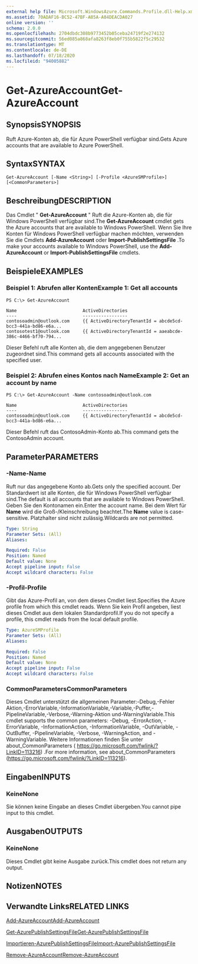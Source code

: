 ```yaml
---
external help file: Microsoft.WindowsAzure.Commands.Profile.dll-Help.xml
ms.assetid: 70ADAF16-BC52-47BF-A85A-A84DEACDA027
online version: ''
schema: 2.0.0
ms.openlocfilehash: 2704dbdc308b9773452b05ceba24719f2e274132
ms.sourcegitcommit: 56ed085a868afa8263f8eb0f755b5822f5c29532
ms.translationtype: MT
ms.contentlocale: de-DE
ms.lasthandoff: 07/18/2020
ms.locfileid: "94005882"
---
```

# <span data-ttu-id="13447-101">Get-AzureAccount</span><span class="sxs-lookup"><span data-stu-id="13447-101">Get-AzureAccount</span></span>

## <span data-ttu-id="13447-102">Synopsis</span><span class="sxs-lookup"><span data-stu-id="13447-102">SYNOPSIS</span></span>
<span data-ttu-id="13447-103">Ruft Azure-Konten ab, die für Azure PowerShell verfügbar sind.</span><span class="sxs-lookup"><span data-stu-id="13447-103">Gets Azure accounts that are available to Azure PowerShell.</span></span>

## <span data-ttu-id="13447-104">Syntax</span><span class="sxs-lookup"><span data-stu-id="13447-104">SYNTAX</span></span>

```
Get-AzureAccount [-Name <String>] [-Profile <AzureSMProfile>] [<CommonParameters>]
```

## <span data-ttu-id="13447-105">Beschreibung</span><span class="sxs-lookup"><span data-stu-id="13447-105">DESCRIPTION</span></span>
<span data-ttu-id="13447-106">Das Cmdlet " **Get-AzureAccount** " Ruft die Azure-Konten ab, die für Windows PowerShell verfügbar sind.</span><span class="sxs-lookup"><span data-stu-id="13447-106">The **Get-AzureAccount** cmdlet gets the Azure accounts that are available to Windows PowerShell.</span></span>
<span data-ttu-id="13447-107">Wenn Sie Ihre Konten für Windows PowerShell verfügbar machen möchten, verwenden Sie die Cmdlets **Add-AzureAccount** oder **Import-PublishSettingsFile** .</span><span class="sxs-lookup"><span data-stu-id="13447-107">To make your accounts available to Windows PowerShell, use the **Add-AzureAccount** or **Import-PublishSettingsFile** cmdlets.</span></span>

## <span data-ttu-id="13447-108">Beispiele</span><span class="sxs-lookup"><span data-stu-id="13447-108">EXAMPLES</span></span>

### <span data-ttu-id="13447-109">Beispiel 1: Abrufen aller Konten</span><span class="sxs-lookup"><span data-stu-id="13447-109">Example 1: Get all accounts</span></span>
```
PS C:\> Get-AzureAccount

Name                         ActiveDirectories
----                         -----------------
contosoadmin@outlook.com     {{ ActiveDirectoryTenantId = abcde5cd-bcc3-441a-bd86-e6a...
contosotest1@outlook.com     {{ ActiveDirectoryTenantId = aaeabcde-386c-4466-bf70-794...
```

<span data-ttu-id="13447-110">Dieser Befehl ruft alle Konten ab, die dem angegebenen Benutzer zugeordnet sind.</span><span class="sxs-lookup"><span data-stu-id="13447-110">This command gets all accounts associated with the specified user.</span></span>

### <span data-ttu-id="13447-111">Beispiel 2: Abrufen eines Kontos nach Name</span><span class="sxs-lookup"><span data-stu-id="13447-111">Example 2: Get an account by name</span></span>
```
PS C:\> Get-AzureAccount -Name contosoadmin@outlook.com

Name                         ActiveDirectories
----                         -----------------
contosoadmin@outlook.com     {{ ActiveDirectoryTenantId = abcde5cd-bcc3-441a-bd86-e6a...
```

<span data-ttu-id="13447-112">Dieser Befehl ruft das ContosoAdmin-Konto ab.</span><span class="sxs-lookup"><span data-stu-id="13447-112">This command gets the ContosoAdmin account.</span></span>

## <span data-ttu-id="13447-113">Parameter</span><span class="sxs-lookup"><span data-stu-id="13447-113">PARAMETERS</span></span>

### <span data-ttu-id="13447-114">-Name</span><span class="sxs-lookup"><span data-stu-id="13447-114">-Name</span></span>
<span data-ttu-id="13447-115">Ruft nur das angegebene Konto ab.</span><span class="sxs-lookup"><span data-stu-id="13447-115">Gets only the specified account.</span></span>
<span data-ttu-id="13447-116">Der Standardwert ist alle Konten, die für Windows PowerShell verfügbar sind.</span><span class="sxs-lookup"><span data-stu-id="13447-116">The default is all accounts that are available to Windows PowerShell.</span></span>
<span data-ttu-id="13447-117">Geben Sie den Kontonamen ein.</span><span class="sxs-lookup"><span data-stu-id="13447-117">Enter the account name.</span></span>
<span data-ttu-id="13447-118">Bei dem Wert für **Name** wird die Groß-/Kleinschreibung beachtet.</span><span class="sxs-lookup"><span data-stu-id="13447-118">The **Name** value is case-sensitive.</span></span>
<span data-ttu-id="13447-119">Platzhalter sind nicht zulässig.</span><span class="sxs-lookup"><span data-stu-id="13447-119">Wildcards are not permitted.</span></span>

```yaml
Type: String
Parameter Sets: (All)
Aliases: 

Required: False
Position: Named
Default value: None
Accept pipeline input: False
Accept wildcard characters: False
```

### <span data-ttu-id="13447-120">-Profil</span><span class="sxs-lookup"><span data-stu-id="13447-120">-Profile</span></span>
<span data-ttu-id="13447-121">Gibt das Azure-Profil an, von dem dieses Cmdlet liest.</span><span class="sxs-lookup"><span data-stu-id="13447-121">Specifies the Azure profile from which this cmdlet reads.</span></span> <span data-ttu-id="13447-122">Wenn Sie kein Profil angeben, liest dieses Cmdlet aus dem lokalen Standardprofil.</span><span class="sxs-lookup"><span data-stu-id="13447-122">If you do not specify a profile, this cmdlet reads from the local default profile.</span></span>

```yaml
Type: AzureSMProfile
Parameter Sets: (All)
Aliases: 

Required: False
Position: Named
Default value: None
Accept pipeline input: False
Accept wildcard characters: False
```

### <span data-ttu-id="13447-123">CommonParameters</span><span class="sxs-lookup"><span data-stu-id="13447-123">CommonParameters</span></span>
<span data-ttu-id="13447-124">Dieses Cmdlet unterstützt die allgemeinen Parameter:-Debug,-Fehler Aktion,-ErrorVariable,-InformationVariable,-Variable,-Puffer,-PipelineVariable,-Verbose,-Warning-Aktion und-WarningVariable.</span><span class="sxs-lookup"><span data-stu-id="13447-124">This cmdlet supports the common parameters: -Debug, -ErrorAction, -ErrorVariable, -InformationAction, -InformationVariable, -OutVariable, -OutBuffer, -PipelineVariable, -Verbose, -WarningAction, and -WarningVariable.</span></span> <span data-ttu-id="13447-125">Weitere Informationen finden Sie unter about_CommonParameters ( https://go.microsoft.com/fwlink/?LinkID=113216) .</span><span class="sxs-lookup"><span data-stu-id="13447-125">For more information, see about_CommonParameters (https://go.microsoft.com/fwlink/?LinkID=113216).</span></span>

## <span data-ttu-id="13447-126">Eingaben</span><span class="sxs-lookup"><span data-stu-id="13447-126">INPUTS</span></span>

### <span data-ttu-id="13447-127">Keine</span><span class="sxs-lookup"><span data-stu-id="13447-127">None</span></span>
<span data-ttu-id="13447-128">Sie können keine Eingabe an dieses Cmdlet übergeben.</span><span class="sxs-lookup"><span data-stu-id="13447-128">You cannot pipe input to this cmdlet.</span></span>

## <span data-ttu-id="13447-129">Ausgaben</span><span class="sxs-lookup"><span data-stu-id="13447-129">OUTPUTS</span></span>

### <span data-ttu-id="13447-130">Keine</span><span class="sxs-lookup"><span data-stu-id="13447-130">None</span></span>
<span data-ttu-id="13447-131">Dieses Cmdlet gibt keine Ausgabe zurück.</span><span class="sxs-lookup"><span data-stu-id="13447-131">This cmdlet does not return any output.</span></span>

## <span data-ttu-id="13447-132">Notizen</span><span class="sxs-lookup"><span data-stu-id="13447-132">NOTES</span></span>

## <span data-ttu-id="13447-133">Verwandte Links</span><span class="sxs-lookup"><span data-stu-id="13447-133">RELATED LINKS</span></span>

[<span data-ttu-id="13447-134">Add-AzureAccount</span><span class="sxs-lookup"><span data-stu-id="13447-134">Add-AzureAccount</span></span>](./Add-AzureAccount.md)

[<span data-ttu-id="13447-135">Get-AzurePublishSettingsFile</span><span class="sxs-lookup"><span data-stu-id="13447-135">Get-AzurePublishSettingsFile</span></span>](./Get-AzurePublishSettingsFile.md)

[<span data-ttu-id="13447-136">Importieren-AzurePublishSettingsFile</span><span class="sxs-lookup"><span data-stu-id="13447-136">Import-AzurePublishSettingsFile</span></span>](./Import-AzurePublishSettingsFile.md)

[<span data-ttu-id="13447-137">Remove-AzureAccount</span><span class="sxs-lookup"><span data-stu-id="13447-137">Remove-AzureAccount</span></span>](./Remove-AzureAccount.md)


